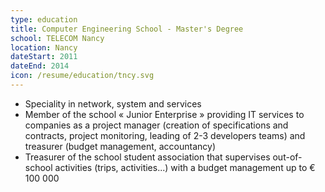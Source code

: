 ```yaml
---
type: education
title: Computer Engineering School - Master's Degree
school: TELECOM Nancy
location: Nancy
dateStart: 2011
dateEnd: 2014
icon: /resume/education/tncy.svg
---
```

* Speciality in network, system and services
* Member of the school « Junior Enterprise » providing IT services to companies as a project manager (creation of specifications and contracts,
project monitoring, leading of 2-3 developers teams) and treasurer (budget management, accountancy)
* Treasurer of the school student association that supervises out-of-school activities (trips, activities...) with a budget management up to € 100 000
